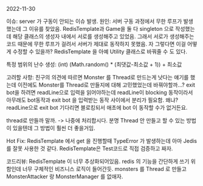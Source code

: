 2022-11-30

이슈:
server 가 구동이 안되는 이슈 발생.
원인: 서버 구동 과정에서 무한 루프가 발생했는데 그 이유를 찾았음.
RedisTemplate과 Game을 둘 다 singleton 으로 작성했는데
해당 클래스의 생성자 내에서 서로를 생성해주고 있었음.
그래서 서로가 생성해주는 코드 때문에 무한 루프가 걸려서
서버가 제대로 동작하지 못했음.
자 그렇다면 이걸 어떻게 수정할 수 있을까?
RedisTemplate 을 아예 Utility 클래스로 바꿔줄 수 도 있다.

특정 범위의 난수 생성: (int) (Math.random() * (최댓값-최소값 + 1)) + 최소값

고려할 사항:
친구의 의견에 따르면 Monster 를 Thread로 만드는게 낫다는 얘기를 했는데
이전에도 Monster를 Thread로 만들지에 대해 고민했었는데 바꿔야할까...?
exit bot을 하려면 readLine으로 입력을 읽어야하는데 readLine이 blocking 동작이라서
아무래도 bot동작과 exit bot 을 입력받는 동작 사이에서 분리가 필요함.
왜냐? readLine으로 exit bot 기다리면 블로킹되서 애초에 bot 이 동작할 수가 없거든요.

thread로 만들까 말까. -> 나중에 처리합시다. 분명 Thread 안 만들고 할 수 있는 방법이 있을텐데 그 방법이 훨씬 더 좋을거임.

Hot Fix:
RedisTemplate 에서 get 을 진행할때 TypeError 가 발생하는데 아마 Jedis 를 잘못 사용한 것 같다.
RedisTemplate은 Test코드로 직접 검증하고 짜자.

코드리뷰:
RedisTemplate 이 너무 추상화되어있음. 
redis 의 기능을 간단하게 쓰기 위함인데 너무 구체적인 비즈니스 로직이 들어간듯. 
monsters 를 Thread 로 만들고 MonsterAttacker 랑 MonsterManager 를 없애자. 


